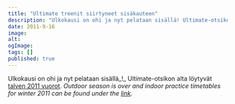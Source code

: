 ```yaml
---
title: "Ultimate treenit siirtyneet sisäkauteen"
description: "Ulkokausi on ohi ja nyt pelataan sisällä! Ultimate-otsikon alta löytyvät talven 2011 vuorot. Outdoor season is over and indoor practice timetables for winter 2011 can be found under the link."
date: 2011-9-16
image:
alt:
ogImage:
tags: []
published: true
---
```

Ulkokausi on ohi ja nyt pelataan sisällä_!_ Ultimate-otsikon alta löytyvät [talven 2011 vuorot](http://www.jyli.fi/?page_id=559).
_Outdoor season is over and indoor practice timetables for winter 2011 can be found under the [link](http://www.jyli.fi/?page_id=559)._
